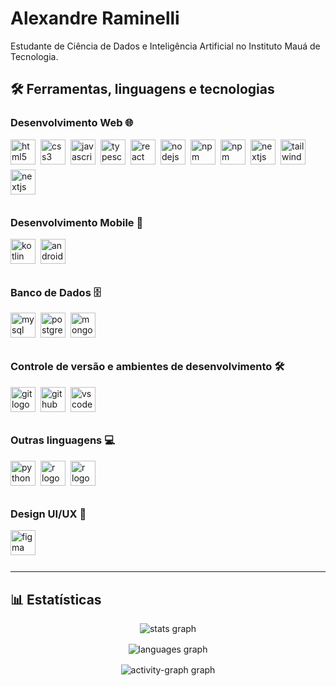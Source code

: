 # Alexandre Raminelli

<!-- Introdução -->
<p align="left">Estudante de Ciência de Dados e Inteligência Artificial no Instituto Mauá de Tecnologia.</p>

## 🛠️ Ferramentas, linguagens e tecnologias

### Desenvolvimento Web 🌐

<div style="display: flex; flex-direction: row; gap: 8px; flex-wrap: wrap; padding-bottom: 12px;">
  <!-- HTML -->
  <img src="https://img.shields.io/badge/HTML5-E34F26?logo=html5&logoColor=white&style=for-the-badge" height="40" alt="html5 logo"  />
  <!-- CSS -->
  <img src="https://img.shields.io/badge/CSS3-1572B6?logo=css3&logoColor=white&style=for-the-badge" height="40" alt="css3 logo"  />
  <!-- JavaScript -->
  <img src="https://img.shields.io/badge/javascript-%23323330.svg?style=for-the-badge&logo=javascript&logoColor=%23F7DF1E" height="40" alt="javascript logo"  />
  <!-- TypeScript -->
  <img src="https://img.shields.io/badge/TypeScript-3178C6?logo=typescript&logoColor=white&style=for-the-badge" height="40" alt="typescript logo"  />
  <!-- React -->
  <img src="https://img.shields.io/badge/react-%2320232a.svg?style=for-the-badge&logo=react&logoColor=%2361DAFB" height="40" alt="react logo"  />
  <!-- NodeJS -->
  <img src="https://img.shields.io/badge/Node.js-339933?logo=nodedotjs&logoColor=white&style=for-the-badge" height="40" alt="nodejs logo"  />
  <!-- npm -->
  <img src="https://img.shields.io/badge/npm-CB3837?logo=npm&logoColor=white&style=for-the-badge" height="40" alt="npm logo"  />
  <!-- pnpm -->
  <img src="https://img.shields.io/badge/pnpm-%234a4a4a.svg?style=for-the-badge&logo=pnpm&logoColor=f69220" height="40" alt="npm logo"  />
  <!-- Next.js -->
  <img src="https://img.shields.io/badge/Next.js-000000?logo=nextdotjs&logoColor=white&style=for-the-badge" height="40" alt="nextjs logo"  />
  <!-- Tailwind CSS -->
  <img src="https://img.shields.io/badge/tailwindcss-%2338B2AC.svg?style=for-the-badge&logo=tailwind-css&logoColor=white" height="40" alt="tailwindcss logo"  />
  <!-- Vercel -->
  <img src="https://camo.githubusercontent.com/43962ea76518cc3d0819b0206791ae36c28ccc369f99f412379914f42431c025/68747470733a2f2f696d672e736869656c64732e696f2f62616467652f76657263656c2d2532333030303030302e7376673f7374796c653d666f722d7468652d6261646765266c6f676f3d76657263656c266c6f676f436f6c6f723d7768697465" height="40" alt="nextjs logo"  />

</div>

### Desenvolvimento Mobile 📱

<div style="display: flex; flex-direction: row; gap: 8px; flex-wrap: wrap; padding-bottom: 12px;">
  <!-- Kotlin -->
  <img src="https://img.shields.io/badge/Kotlin-7F52FF?logo=kotlin&logoColor=white&style=for-the-badge" height="40" alt="kotlin logo"  />
  <!-- Android Studio -->
  <img src="https://img.shields.io/badge/Android Studio-3DDC84?logo=androidstudio&logoColor=black&style=for-the-badge" height="40" alt="androidstudio logo"  />
</div>

### Banco de Dados 🗄️

<div style="display: flex; flex-direction: row; gap: 8px; flex-wrap: wrap; padding-bottom: 12px;">
  <!-- MySQL -->
  <img src="https://img.shields.io/badge/MySQL-4479A1?logo=mysql&logoColor=white&style=for-the-badge" height="40" alt="mysql logo"  />
  <!-- Postgree -->
  <img src="https://img.shields.io/badge/PostgreSQL-4169E1?logo=postgresql&logoColor=white&style=for-the-badge" height="40" alt="postgresql logo"  />
  <!-- MongoDB -->
  <img src="https://img.shields.io/badge/MongoDB-47A248?logo=mongodb&logoColor=white&style=for-the-badge" height="40" alt="mongodb logo"  />
</div>

### Controle de versão e ambientes de desenvolvimento 🛠️

<div style="display: flex; flex-direction: row; gap: 8px; flex-wrap: wrap; padding-bottom: 12px;">
  <!-- Git -->
  <img src="https://img.shields.io/badge/Git-F05032?logo=git&logoColor=white&style=for-the-badge" height="40" alt="git logo"  />
  <!-- GitHub -->
  <img src="https://img.shields.io/badge/GitHub-181717?logo=github&logoColor=white&style=for-the-badge" height="40" alt="github logo"  />
  <!-- Visual Studio Code -->
  <img src="https://img.shields.io/badge/Visual Studio Code-007ACC?logo=visualstudiocode&logoColor=white&style=for-the-badge" height="40" alt="vscode logo"  />
</div>

### Outras linguagens 💻

<div style="display: flex; flex-direction: row; gap: 8px; flex-wrap: wrap; padding-bottom: 12px;">
  <!-- Python -->
  <img src="https://img.shields.io/badge/Python-3776AB?logo=python&logoColor=white&style=for-the-badge" height="40" alt="python logo"  />
  <!-- R -->
  <img src="https://img.shields.io/badge/R-276DC3?logo=r&logoColor=white&style=for-the-badge" height="40" alt="r logo"  />
  <!-- Java -->
  <img src="https://img.shields.io/badge/java-%23ED8B00.svg?style=for-the-badge&logo=openjdk&logoColor=white" height="40" alt="r logo"  />

</div>

### Design UI/UX 🎨

<div style="display: flex; flex-direction: row; gap: 8px; flex-wrap: wrap; padding-bottom: 12px;">
  <!-- Figma -->
  <img src="https://img.shields.io/badge/Figma-F24E1E?logo=figma&logoColor=white&style=for-the-badge" height="40" alt="figma logo"  />
</div>

---

<!-- Estatísticas -->

## 📊 Estatísticas

<div style="display: flex; flex-direction: column; align-items: center; gap: 1rem;">
  <!-- Estatísticas do GitHub -->
  <img src="https://github-readme-stats.vercel.app/api?username=alexandreraminelli&theme=dark&show_icons=true&hide_border=false&count_private=true&locale=pt-br&show=reviews,prs_merged" width="min(65%, 100px)" alt="stats graph" style="margin: auto;"  />
  <!-- Linguagens mais usadas -->
  <img src="https://github-readme-stats.vercel.app/api/top-langs/?username=alexandreraminelli&theme=dark&hide_border=false&layout=donut&hide=Jupyter%20Notebook&langs_count=10&locale=pt-br" width="min(65%, 100px)" alt="languages graph" style="margin: auto;"  />
  <!-- Sequência -->
  <!-- <img src="https://streak-stats.demolab.com?user=alexandreraminelli&locale=pt-br&mode=daily&theme=dark&hide_border=false&border_radius=5&order=3" width="min(65%, 100px)" alt="streak graph" style="margin: auto;"  /> -->
  <!-- Gráfico de Contribuição -->
  <img src="https://github-readme-activity-graph.vercel.app/graph?username=alexandreraminelli&radius=16&theme=github-dark-dimmed&area=true&order=5&custom_title=Gr%C3%A1fico%20de%20Contribui%C3%A7%C3%A3o%20de%20Alexandre%20Raminelli%20Junior" width="min(95%, 250px)" alt="activity-graph graph" style="margin: auto;"  />
</div>
